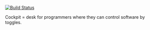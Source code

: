 [![Build Status](https://travis-ci.org/alesavin/cockpit.svg?branch=master)](https://travis-ci.org/alesavin/cockpit)

Cockpit = desk for programmers where they can control software by toggles.

